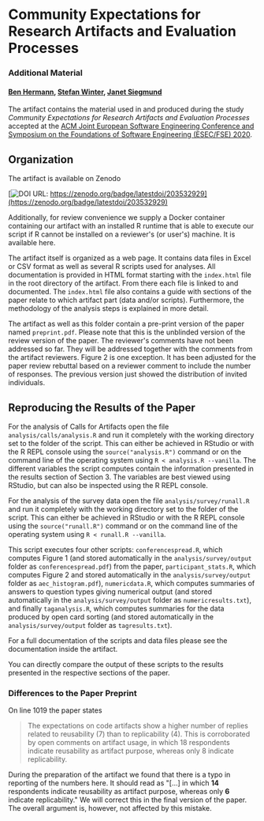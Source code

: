 # Community Expectations for Research Artifacts and Evaluation Processes
### Additional Material
#### [Ben Hermann](https://thewhitespace.de/), [Stefan Winter](https://www.stefan-winter.net/), [Janet Siegmund](https://www.tu-chemnitz.de/informatik/ST/professur/professor.php)

The artifact contains the material used in and produced during the study _Community Expectations for Research Artifacts and Evaluation Processes_ accepted at the [ACM Joint European Software Engineering Conference and Symposium on the Foundations of Software Engineering (ESEC/FSE) 2020](https://2020.esec-fse.org/).

## Organization

The artifact is available on Zenodo

[![DOI](https://zenodo.org/badge/203532929.svg) URL: https://zenodo.org/badge/latestdoi/203532929](https://zenodo.org/badge/latestdoi/203532929)

Additionally, for review convenience we supply a Docker container containing our artifact with an installed R runtime that is able to execute our script if R cannot be installed on a reviewer's (or user's) machine. It is available here.

The artifact itself is organized as a web page. It contains data files in Excel or CSV format as well as several R scripts used for analyses. All documentation is provided in HTML format starting with the `index.html` file in the root directory of the artifact. From there each file is linked to and documented. The `index.html` file also contains a guide with sections of the paper relate to which artifact part (data and/or scripts). Furthermore, the methodology of the analysis steps is explained in more detail.

The artifact as well as this folder contain a pre-print version of the paper named `preprint.pdf`. Please note that this is the unblinded version of the review version of the paper. The reviewer's comments have not been addressed so far. They will be addressed together with the comments from the artifact reviewers. Figure 2 is one exception. It has been adjusted for the paper review rebuttal based on a reviewer comment to include the number of responses. The previous version just showed the distribution of invited individuals.

## Reproducing the Results of the Paper

For the analysis of Calls for Artifacts open the file `analysis/calls/analysis.R` and run it completely with the working directory set to the folder of the script.
This can either be achieved in RStudio or with the R REPL console using the `source("analysis.R")` command or on the command line of the operating system using `R < analysis.R --vanilla`.
The different variables the script computes contain the information presented in the results section of Section 3. The variables are best viewed using RStudio, but can also be inspected using the R REPL console.

For the analysis of the survey data open the file `analysis/survey/runall.R` and run it completely with the working directory set to the folder of the script. This can either be achieved in RStudio or with the R REPL console using the `source("runall.R")` command or on the command line of the operating system using `R < runall.R --vanilla`.

This script executes four other scripts: `conferencespread.R`, which computes Figure 1 (and stored automatically in the `analysis/survey/output` folder as `conferencespread.pdf`) from the paper, `participant_stats.R`, which computes Figure 2 and stored automatically in the `analysis/survey/output` folder as `aec_histogram.pdf`), `numericdata.R`, which computes summaries of answers to question types giving numerical output (and stored automatically in the `analysis/survey/output` folder as `numericresults.txt`), and finally `taganalysis.R`, which computes summaries for the data produced by open card sorting (and stored automatically in the `analysis/survey/output` folder as `tagresults.txt`). 

For a full documentation of the scripts and data files please see the documentation inside the artifact.

You can directly compare the output of these scripts to the results presented in the respective sections of the paper.

### Differences to the Paper Preprint

On line 1019 the paper states

> The expectations on code artifacts show a higher number of replies related to reusability (7) than to replicability (4). This is corroborated by open comments on artifact usage, in which 18 respondents indicate reusability as artifact purpose, whereas only 8 indicate replicability.

During the preparation of the artifact we found that there is a typo in reporting of the numbers here. It should read as "[...] in which **14** respondents indicate reusability as artifact purpose, whereas only **6** indicate replicability." We will correct this in the final version of the paper. The overall argument is, however, not affected by this mistake.
